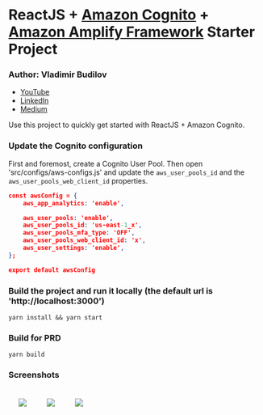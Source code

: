 ReactJS + [Amazon Cognito](https://aws.amazon.com/cognito/) + [Amazon Amplify Framework](https://aws-amplify.github.io/docs/js/start) Starter Project
===================================================

### Author: Vladimir Budilov
* [YouTube](https://www.youtube.com/channel/UCBl-ENwdTlUsLY05yGgXyxw)
* [LinkedIn](https://www.linkedin.com/in/vbudilov/)
* [Medium](https://medium.com/@budilov)

Use this project to quickly get started with ReactJS + Amazon Cognito.

### Update the Cognito configuration
First and foremost, create a Cognito User Pool. Then open 'src/configs/aws-configs.js' and update the `aws_user_pools_id` and the `aws_user_pools_web_client_id` properties.
 
```json
const awsConfig = {
    aws_app_analytics: 'enable',

    aws_user_pools: 'enable',
    aws_user_pools_id: 'us-east-1_x',
    aws_user_pools_mfa_type: 'OFF',
    aws_user_pools_web_client_id: 'x',
    aws_user_settings: 'enable',
};

export default awsConfig
```

### Build the project and run it locally (the default url is 'http://localhost:3000')

```yarn install && yarn start```

### Build for PRD

```yarn build```

### Screenshots

<img src="public/img/homepage.png"
     style="float: left; margin: 20px;" />

<img src="public/img/login.png"
     style="float: left; margin: 20px;" />

<img src="public/img/password-reset.png"
     style="float: left; margin: 20px;" />
